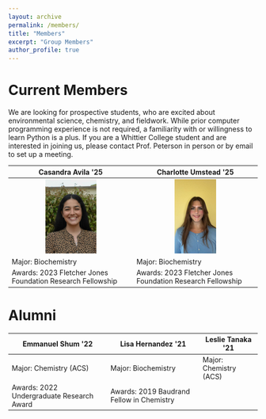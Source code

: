 ```yaml
---
layout: archive
permalink: /members/
title: "Members"
excerpt: "Group Members"
author_profile: true
---
```

# Current Members
We are looking for prospective students, who are excited about environmental science, chemistry, and fieldwork. While prior computer programming experience is not required, a familiarity with or willingness to learn Python is a plus. If you are a Whittier College student and are interested in joining us,  please contact Prof. Peterson in person or by email to set up a meeting.



| Casandra Avila '25  | Charlotte Umstead '25 |
| ------------- | ------------- |
|<div style="text-align: center;">![Picture of Cassy](/images/CasandaraAvila.jpg)</div> | <div style="text-align: center;"><img src="/images/CharlotteUmstead.jpg" height="150px"></div> |
| 	Major: Biochemistry |Major: Biochemistry
|	Awards: 2023 Fletcher Jones Foundation Research Fellowship  | Awards: 2023 Fletcher Jones Foundation Research Fellowship |






# Alumni


| Emmanuel Shum '22  | Lisa Hernandez '21 | Leslie Tanaka '21 |
| ------------- | ------------- | ------------- |
| Major: Chemistry (ACS) | Major: Biochemistry | Major: Chemistry (ACS) |
| Awards: 2022 Undergraduate Research Award | Awards: 2019 Baudrand Fellow in Chemistry | |

